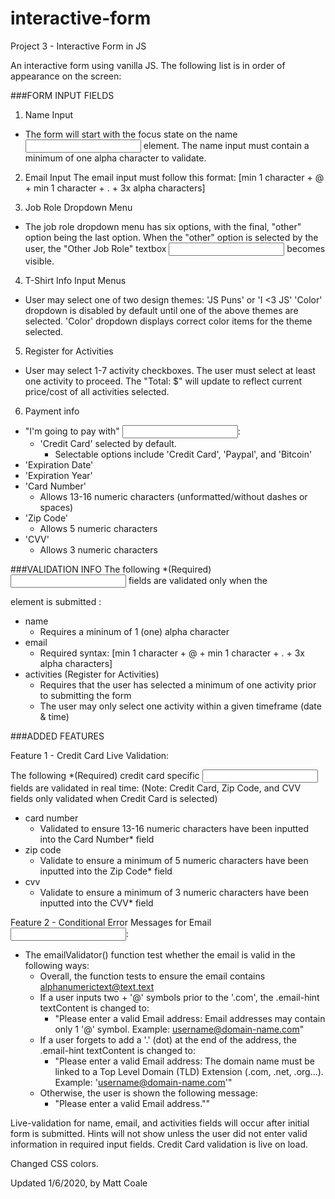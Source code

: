 # interactive-form
Project 3 - Interactive Form in JS

An interactive form using vanilla JS. The following list is in order of appearance on the screen:

###FORM INPUT FIELDS
1. Name Input
- The form will start with the focus state on the name <input> element.
The name input must contain a minimum of one alpha character to validate.

2. Email Input
The email input must follow this format: [min 1 character + @ + min 1 character + . + 3x alpha characters]

3. Job Role Dropdown Menu
- The job role dropdown menu has six options, with the final, "other" option being the last option.
When the "other" option is selected by the user, the "Other Job Role" textbox <input> becomes visible.

4. T-Shirt Info Input Menus
- User may select one of two design themes: 'JS Puns' or 'I <3 JS'
'Color' dropdown is disabled by default until one of the above themes are selected.
'Color' dropdown displays correct color items for the theme selected.

5. Register for Activities
- User may select 1-7 activity checkboxes. The user must select at least one activity to proceed.
The "Total: $" will update to reflect current price/cost of all activities selected.

6. Payment info
- "I'm going to pay with" <input>:
    - 'Credit Card' selected by default.
        - Selectable options include 'Credit Card', 'Paypal', and 'Bitcoin'
- 'Expiration Date'
- 'Expiration Year'
- 'Card Number'
    - Allows 13-16 numeric characters (unformatted/without dashes or spaces)
- 'Zip Code'
    - Allows 5 numeric characters
- 'CVV'
    - Allows 3 numeric characters

###VALIDATION INFO
The following *(Required) <input> fields are validated only when the <form> element is submitted :
- name
  - Requires a mininum of 1 (one) alpha character
- email
  - Required syntax: [min 1 character + @ + min 1 character + . + 3x alpha characters]
- activities (Register for Activities)
  - Requires that the user has selected a minimum of one activity prior to submitting the form
  - The user may only select one activity within a given timeframe (date & time)

###ADDED FEATURES

Feature 1 - Credit Card Live Validation:

The following *(Required) credit card specific <input> fields are validated in real time:
(Note: Credit Card, Zip Code, and CVV fields only validated when Credit Card is selected)
- card number
  - Validated to ensure 13-16 numeric characters have been inputted into the Card Number* field
- zip code
  - Validate to ensure a minimum of 5 numeric characters have been inputted into the Zip Code* field
- cvv
  - Validate to ensure a minimum of 3 numeric characters have been inputted into the CVV* field

Feature 2 - Conditional Error Messages for Email <input>:
- The emailValidator() function test whether the email is valid in the following ways:
  - Overall, the function tests to ensure the email contains alphanumerictext@text.text
  - If a user inputs two + '@' symbols prior to the '.com', the .email-hint textContent is changed to:
    - "Please enter a valid Email address:  Email addresses may contain only 1 '@' symbol. Example: username@domain-name.com"
  - If a user forgets to add a '.' (dot) at the end of the address, the .email-hint textContent is changed to:
    - "Please enter a valid Email address: The domain name must be linked to a Top Level Domain (TLD) Extension (.com, .net, .org...). Example: 'username@domain-name.com'"
  - Otherwise, the user is shown the following message:
    - "Please enter a valid Email address.""


Live-validation for name, email, and activities fields will occur after initial form is submitted. Hints will not show unless the user did not enter valid information in required input fields. Credit Card validation is live on load.


Changed CSS colors.

Updated 1/6/2020, by Matt Coale
